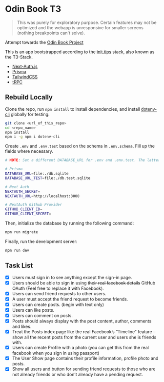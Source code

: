 # Odin Book T3

> This was purely for exploratory purpose. Certain features may not be optimized and the webapp is unresponsive for smaller screens (nothing breakpoints can't solve).

Attempt towards the [Odin Book Project](https://www.theodinproject.com/lessons/nodejs-odin-book)

This is an app bootstrapped according to the [init.tips](https://init.tips) stack, also known as the T3-Stack.

- [Next-Auth.js](https://next-auth.js.org)
- [Prisma](https://prisma.io)
- [TailwindCSS](https://tailwindcss.com)
- [tRPC](https://trpc.io)

## Rebuild Locally


Clone the repo, run `npm install` to install dependencies, and install [dotenv-cli](https://www.npmjs.com/package/dotenv-cli) globally for testing.

```bash
git clone <url_of_this_repo>
cd <repo_name>
npm install
npm i -g npm i dotenv-cli
```

Create `.env` and `.env.test` based on the schema in `.env.schema`. Fill up the fields where necessary.

```bash
# NOTE: Set a different DATABASE_URL for .env and .env.test. The latter will be used for testing.

# Prisma
DATABASE_URL=file:./db.sqlite
DATABASE_URL_TEST=file:./db.test.sqlite

# Next Auth
NEXTAUTH_SECRET=
NEXTAUTH_URL=http://localhost:3000

# NextAuth Github Provider
GITHUB_CLIENT_ID=
GITHUB_CLIENT_SECRET=
```

Then, initialize the database by running the following command:

```bash
npm run migrate
```

Finally, run the development server:

```bash
npm run dev
```

## Task List

- [x]  Users must sign in to see anything except the sign-in page.
- [x]  Users should be able to sign in using ~~their real facebook details~~ GitHub OAuth (Feel free to replace it with Facebook).
- [x]  Users can send friend requests to other users.
- [x]  A user must accept the friend request to become friends.
- [x]  Users can create posts. (begin with text only)
- [x]  Users can like posts.
- [x]  Users can comment on posts.
- [x]  Posts should always display with the post content, author, comments and likes.
- [x]  Treat the Posts index page like the real Facebook’s “Timeline” feature – show all the recent posts from the current user and users she is friends with.
- [x]  Users can create Profile with a photo (you can get this from the real facebook when you sign in using passport)
- [x]  The User Show page contains their profile information, profile photo and posts.
- [x]  Show all users and button for sending friend requests to those who are not already friends or who don’t already have a pending request.
